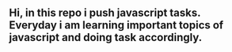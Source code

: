 <h2>Hi, in this repo i push javascript tasks.
<br/>
Everyday i am learning important topics of javascript and doing task accordingly.
<h2/>
